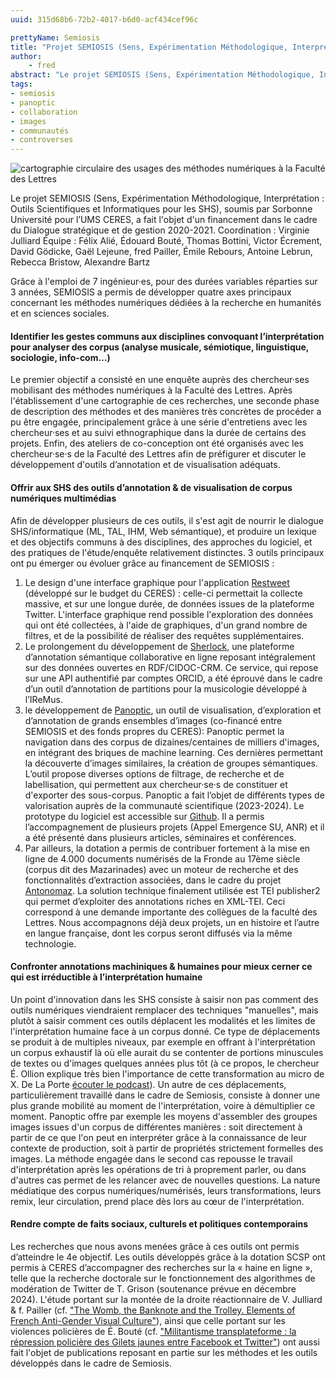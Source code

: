 ```yaml
---
uuid: 315d68b6-72b2-4017-b6d0-acf434cef96c

prettyName: Semiosis
title: "Projet SEMIOSIS (Sens, Expérimentation Méthodologique, Interprétation : Outils Scientifiques et Informatiques pour les SHS)"
author:
    - fred
abstract: "Le projet SEMIOSIS (Sens, Expérimentation Méthodologique, Interprétation : Outils Scientifiques et Informatiques pour les SHS), soumis par Sorbonne Université pour l’UMS CERES, a fait l'objet d'un financement dans le cadre du Dialogue stratégique et de gestion 2020-2021."
tags:
- semiosis
- panoptic
- collaboration
- images
- communautés
- controverses
---
```


![cartographie circulaire des usages des méthodes numériques à la Faculté des Lettres](semiosis.png)

Le projet SEMIOSIS (Sens, Expérimentation Méthodologique, Interprétation : Outils Scientifiques et Informatiques pour les SHS), soumis par Sorbonne Université pour l’UMS CERES, a fait l'objet d'un financement dans le cadre du Dialogue stratégique et de gestion 2020-2021. 
Coordination : Virginie Julliard
Équipe : Félix Alié, Édouard Bouté, Thomas Bottini, Victor Écrement, David Gödicke, Gaël Lejeune, fred Pailler, Émile Rebours, Antoine Lebrun, Rebecca Bristow, Alexandre Bartz

Grâce à l'emploi de 7 ingénieur·es, pour des durées variables réparties sur 3 années, SEMIOSIS a permis de développer quatre axes principaux concernant les méthodes numériques dédiées à la recherche en humanités et en sciences sociales.

#### Identifier les gestes communs aux disciplines convoquant l’interprétation pour analyser des corpus (analyse musicale, sémiotique, linguistique, sociologie, info-com…)
Le premier objectif a consisté en une enquête auprès des chercheur·ses mobilisant des méthodes numériques à la Faculté des Lettres. Après l'établissement d'une cartographie de ces recherches, une seconde phase de description des méthodes et des manières très concrètes de procéder a pu être engagée, principalement grâce à une série d'entretiens avec les chercheur·ses et au suivi ethnographique dans la durée de certains des projets. Enfin, des ateliers de co-conception ont été organisés avec les chercheur·se·s de la Faculté des Lettres afin de préfigurer et discuter le développement d'outils d’annotation et de visualisation adéquats.

#### Offrir aux SHS des outils d’annotation & de visualisation de corpus numériques multimédias
Afin de développer plusieurs de ces outils, il s'est agit de nourrir le dialogue SHS/informatique (ML, TAL, IHM, Web sémantique), et produire un lexique et des objectifs communs à des disciplines, des approches du logiciel, et des pratiques de l'étude/enquête relativement distinctes. 3 outils principaux ont pu émerger ou évoluer grâce au financement de SEMIOSIS : 
1. Le design d'une interface graphique pour l'application [Restweet](https://ceres.sorbonne-universite.fr/Restweet/) (développé sur le budget du CERES) : celle-ci permettait la collecte massive, et sur une longue durée, de données issues de la plateforme Twitter. L'interface graphique rend possible l'exploration des données qui ont été collectées, à l'aide de graphiques, d'un grand nombre de filtres, et de la possibilité de réaliser des requêtes supplémentaires.
2. Le prolongement du développement de [Sherlock](https://shs.hal.science/halshs-03950395/document), une plateforme d’annotation sémantique collaborative en ligne reposant intégralement sur des données ouvertes en RDF/CIDOC-CRM. Ce service, qui repose sur une API authentifié par comptes ORCID, a été éprouvé dans le cadre d’un outil d’annotation de partitions pour la musicologie développé à l’IReMus.
3. le développement de [Panoptic](https://ceres.sorbonne-universite.fr/Panoptic/), un outil de visualisation, d’exploration et d’annotation de grands ensembles d’images (co-financé entre SEMIOSIS et des fonds propres du CERES): Panoptic permet la navigation dans des corpus de dizaines/centaines de milliers d'images, en intégrant des briques de machine learning. Ces dernières permettant la découverte d’images similaires, la création de groupes sémantiques. L’outil propose diverses options de filtrage, de recherche et de labellisation, qui permettent aux chercheur·se·s de constituer et d'exporter des sous-corpus. Panoptic a fait l’objet de différents types de valorisation auprès de la communauté scientifique (2023-2024). Le prototype du logiciel est accessible sur [Github](https://github.com/CERES-Sorbonne/Panoptic). Il a permis l’accompagnement de plusieurs projets (Appel Emergence SU, ANR) et il a été présenté dans plusieurs articles, séminaires et conférences.
4. Par ailleurs, la dotation a permis de contribuer fortement à la mise en ligne de 4.000 documents numérisés de la Fronde au 17ème siècle (corpus dit des Mazarinades) avec un moteur de recherche et des fonctionnalités d’extraction associées, dans le cadre du projet [Antonomaz](https://ceres.sorbonne-universite.fr/Antonomaz/). La solution technique finalement utilisée est TEI publisher2 qui permet d’exploiter des annotations riches en XML-TEI. Ceci correspond à une demande importante des collègues de la faculté des Lettres. Nous accompagnons déjà deux projets, un en histoire et l’autre en langue française, dont les corpus seront diffusés via la même technologie.

#### Confronter annotations machiniques & humaines pour mieux cerner ce qui est irréductible à l’interprétation humaine
Un point d'innovation dans les SHS consiste à saisir non pas comment des outils numériques viendraient remplacer des techniques "manuelles", mais plutôt à saisir comment ces outils déplacent les modalités et les limites de l'interprétation humaine face à un corpus donné. Ce type de déplacements se produit à de multiples niveaux, par exemple en offrant à l'interprétation un corpus exhaustif là où elle aurait du se contenter de portions minuscules de textes ou d'images quelques années plus tôt (à ce propos, le chercheur É. Ollion explique très bien l'importance de cette transformation au micro de X. De La Porte [écouter le podcast](https://www.radiofrance.fr/franceinter/podcasts/le-code-a-change/le-code-a-change-4-10-9709507)). Un autre de ces déplacements, particulièrement travaillé dans le cadre de Semiosis, consiste à donner une plus grande mobilité au moment de l'interprétation, voire à démultiplier ce moment. Panoptic offre par exemple les moyens d'assembler des groupes images issues d'un corpus de différentes manières : soit directement à partir de ce que l'on peut en interpréter grâce à la connaissance de leur contexte de production, soit à partir de propriétés strictement formelles des images. La méthode engagée dans le second cas repousse le travail d'interprétation après les opérations de tri à proprement parler, ou dans d'autres cas permet de les relancer avec de nouvelles questions. La nature médiatique des corpus numériques/numérisés, leurs transformations, leurs remix, leur circulation, prend place dès lors au cœur de l'interprétation. 

#### Rendre compte de faits sociaux, culturels et politiques contemporains
Les recherches que nous avons menées grâce à ces outils ont permis d’atteindre le 4e objectif. Les outils développés grâce à la dotation SCSP ont permis à CERES d’accompagner des recherches sur la « haine en ligne », telle que la recherche doctorale sur le fonctionnement des algorithmes de modération de Twitter de T. Grison (soutenance prévue en décembre 2024). L'étude portant sur la montée de la droite réactionnaire de V. Julliard & f. Pailler (cf. ["The Womb, the Banknote and the Trolley. Elements of French Anti-Gender Visual Culture"](https://ceres.sorbonne-universite.fr/AntiGenderVisualCulture)), ainsi que celle portant sur les violences policières de É. Bouté (cf. ["Militantisme transplateforme : la répression policière des Gilets jaunes entre Facebook et Twitter"](https://edouardboute.github.io/files/Boute_SFSIC2023.pdf)) ont aussi fait l'objet de publications reposant en partie sur les méthodes et les outils développés dans le cadre de Semiosis.

